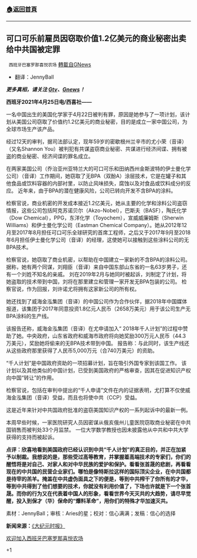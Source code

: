 ###  [:house:返回首頁](https://github.com/ourhimalayas/txt)
---

## 可口可乐前雇员因窃取价值1.2亿美元的商业秘密出卖给中共国被定罪
` 西班牙巴塞罗那喜悦农场` [轉載自GNews](https://gnews.org/zh-hans/1138290/)

- 翻译：JennyBall


***更多真相，请关注 [Gtv](https://gtv.org/)、[Gnews](https://gnews.org/)！***

**西班牙2021年4月25日电/西喜社——**

一名中国出生的美国化学家于4月22日被判有罪，原因是她参与了一项计划，该计划从美国公司窃取了价值约1.2亿美元的商业秘密，目的是成立一家中国公司，为全球市场生产该产品。

经过12天的审判，据司法部认定，现年59岁的密歇根州兰辛市的尤小荣（音译）（又名Shannon You）被判犯有共谋盗窃商业秘密、共谋进行经济间谍、拥有被盗的商业秘密、经济间谍的罪名成立。

在两家美国公司（乔治亚州亚特兰大的可口可乐和田纳西州金斯波特的伊士曼化学公司）（音译）工作期间，她窃取了无BPA（双酚A）涂层技术，它是在罐子和其他食品或饮料容器的内部衬里，以防止风味损失，腐蚀以及对食品或饮料成分的反应。 近年来，由于BPA的潜在健康风险，公司已转向开发不含BPA的涂料。

检察官说，商业机密的开发成本接近1.2亿美元，她从主要的化学和涂料公司盗窃情报，这些公司包括阿克苏诺贝尔（Akzo-Nobel），巴斯夫（BASF），陶氏化学（Dow Chemical），PPG，东洋化学（Toyochem），宣威威廉姆斯（Sherwin Williams）和伊士曼化学公司（Eastman Chemical Company）。她从2012年12月至2017年8月担任可口可乐全球研究的首席工程师，之后又于2017年9月至2018年6月担任伊士曼化学公司（音译）的经理，这使她可以接触到这些涂料公司的无BPA技术。

检察官说，她窃取了商业机密，以帮助在中国建立一家新的不含BPA的涂料公司。 据称，她有两个同谋，刘翔臣（音译）来自中国东部山东省的一名63岁男子，还有一个刘姓不知名的亲戚。 刘在2019年2月与她同时被起诉，刘制定了计划，将她盗取的技术带到中国，刘将在那里建立和管理一家开发无BPA包装的公司。 检察官说，作为回报，刘许诺尤将拥有这家新公司的所有权。

她还找到了威海金泓集团（音译）的中国公司作为合作伙伴，据2018年中国媒体报道，该集团于2017年同意投资1.8亿元人民币（2658万美元）用于该公司生产无BPA涂料的生产线。

该报告还称，威海金泓集团（音译）在尤申请加入“ 2018年千人计划”的过程中赞助了她。中央政府，山东省政府和威海市政府将向她奖励300万元人民币（44.3万美元），奖励她将偷来的无BPA技术带到中国。 报告称：与此同时，该生产线还从这些政府那里获得了人民币5,000万元（合740万美元）的资助。

“千人计划”是中国政府资助的一项招募计划，旨在吸引外国专家到该国工作。 该计划以及其他类似的中国计划，已受到美国政府的严格审查，因其在促进知识产权向中国“转让”的作用。

检察官说，包括在审判中提出的“千人申请”文件在内的证据表明，尤打算不仅使威海金泓集团（音译）受益，而且也将使中共（CCP）受益。

这是近年来针对中共国政府批准的盗窃美国知识产权的一系列起诉中的最新一例。

本周早些时候，一家医院研究人员因密谋从俄亥俄州儿童医院窃取商业秘密在中共国销售而被判处33个月监禁。 一位大学数学教授也因未披露他从中共和中共大学获得的支持而被起诉。

**点评：欣喜地看到美国政府已经认识到中共“千人计划”的真正目的，并正在加紧予以制裁。我想说的是，那些受过高等教育，并掌握着高端技术的专家们，你们的醒悟将是对自己、对家人和对中华民族的爱护和保护。看看张首晟的悲剧，再看看现在的中共国的民营企业家们。哪怕是像特斯拉这样的国际顶尖企业，在中共国都是待宰的羔羊。掩盖在中共虚伪面具之下的便是，等到中共榨干了你所有的才华，等到中共得到了他们想要的技术，你就没有利用价值了，下场也许就是下一个张首晟。而你的行为又在代表着中国人的形象，看看世界今天灭共的大趋势，请尽早觉醒，投入到保才（华）保命的“爆料革命”，用你们的特殊才华加速灭共。**

素材：JennyBall；审核：Aries的星；校对：信心满满；发稿：信心的选择

**新闻来源：**[《大纪元时报》](https://www.theepochtimes.com/mkt_morningbrief/former-coca-cola-employee-convicted-of-stealing-120-million-worth-of-trade-secrets-to-sell-in-china_3788504.html?utm_source=Morningbrief&amp;utm_medium=email&amp;utm_campaign=mb-2021-04-24&amp;mktids=9ded67ee55db1679eda76bbea7334b41&amp;est=jls%2FZR5GtyFQ4gkccMsW8hgWsHhjn%2BUUi2roXUllEQlJ9lJKVLZepacoKE2i%2F0u9Y0t07g%3D%3D)

[欢迎加入西班牙巴塞罗那喜悦农场](https://discord.com/invite/WPy8Qp7)

+1
